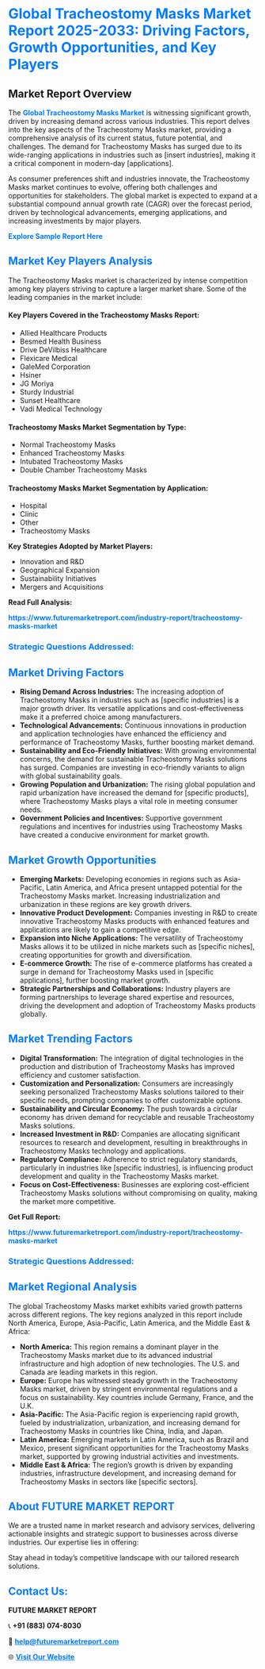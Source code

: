<h1 style="color: #007BFF;">Global Tracheostomy Masks Market Report 2025-2033: Driving Factors, Growth Opportunities, and Key Players</h1>

<section id="overview">
<h2>Market Report Overview</h2>
<p>The <a href="https://www.futuremarketreport.com/industry-report/tracheostomy-masks-market" style="color: #007BFF; text-decoration: none;"><strong>Global Tracheostomy Masks Market</strong></a> is witnessing significant growth, driven by increasing demand across various industries. This report delves into the key aspects of the Tracheostomy Masks market, providing a comprehensive analysis of its current status, future potential, and challenges. The demand for Tracheostomy Masks has surged due to its wide-ranging applications in industries such as [insert industries], making it a critical component in modern-day [applications].</p>
<p>As consumer preferences shift and industries innovate, the Tracheostomy Masks market continues to evolve, offering both challenges and opportunities for stakeholders. The global market is expected to expand at a substantial compound annual growth rate (CAGR) over the forecast period, driven by technological advancements, emerging applications, and increasing investments by major players.</p>
</section>

<section id="overview">
<p><a href="https://www.futuremarketreport.com/request-sample/reportId=127542" style="color: #007BFF; text-decoration: none;"><strong>Explore Sample Report Here</strong></a></p>
</section>

<section id="key-players">
<h2 style="color: #007BFF;">Market Key Players Analysis</h2>
<p>The Tracheostomy Masks market is characterized by intense competition among key players striving to capture a larger market share. Some of the leading companies in the market include:</p>
<h4>Key Players Covered in the Tracheostomy Masks Report:</h4>
<ul><li>Allied Healthcare Products</li><li>Besmed Health Business</li><li>Drive DeVilbiss Healthcare</li><li>Flexicare Medical</li><li>GaleMed Corporation</li><li>Hsiner</li><li>JG Moriya</li><li>Sturdy Industrial</li><li>Sunset Healthcare</li><li>Vadi Medical Technology</li></ul>
<h4>Tracheostomy Masks Market Segmentation by Type:</h4>
<ul><li>Normal Tracheostomy Masks</li><li>Enhanced Tracheostomy Masks</li><li>Intubated Tracheostomy Masks</li><li>Double Chamber Tracheostomy Masks</li></ul>

<h4>Tracheostomy Masks Market Segmentation by Application:</h4>
<ul><li>Hospital</li><li>Clinic</li><li>Other</li><li>Tracheostomy Masks</li></ul>
<p><strong>Key Strategies Adopted by Market Players:</strong></p>
<ul>
<li>Innovation and R&D</li>
<li>Geographical Expansion</li>
<li>Sustainability Initiatives</li>
<li>Mergers and Acquisitions</li>
</ul>
</section>

<section>
<p><strong>Read Full Analysis: </strong></p><a href="https://www.futuremarketreport.com/industry-report/tracheostomy-masks-market" style="color: #007BFF; text-decoration: none;"><strong>https://www.futuremarketreport.com/industry-report/tracheostomy-masks-market</strong></a>
<h3 style="color: #007BFF;">Strategic Questions Addressed:</h3>
</section>

<section id="driving-factors">
<h2 style="color: #007BFF;">Market Driving Factors</h2>
<ul>
<li><strong>Rising Demand Across Industries:</strong> The increasing adoption of Tracheostomy Masks in industries such as [specific industries] is a major growth driver. Its versatile applications and cost-effectiveness make it a preferred choice among manufacturers.</li>
<li><strong>Technological Advancements:</strong> Continuous innovations in production and application technologies have enhanced the efficiency and performance of Tracheostomy Masks, further boosting market demand.</li>
<li><strong>Sustainability and Eco-Friendly Initiatives:</strong> With growing environmental concerns, the demand for sustainable Tracheostomy Masks solutions has surged. Companies are investing in eco-friendly variants to align with global sustainability goals.</li>
<li><strong>Growing Population and Urbanization:</strong> The rising global population and rapid urbanization have increased the demand for [specific products], where Tracheostomy Masks plays a vital role in meeting consumer needs.</li>
<li><strong>Government Policies and Incentives:</strong> Supportive government regulations and incentives for industries using Tracheostomy Masks have created a conducive environment for market growth.</li>
</ul>
</section>

<section id="growth-opportunities">
<h2 style="color: #007BFF;">Market Growth Opportunities</h2>
<ul>
<li><strong>Emerging Markets:</strong> Developing economies in regions such as Asia-Pacific, Latin America, and Africa present untapped potential for the Tracheostomy Masks market. Increasing industrialization and urbanization in these regions are key growth drivers.</li>
<li><strong>Innovative Product Development:</strong> Companies investing in R&D to create innovative Tracheostomy Masks products with enhanced features and applications are likely to gain a competitive edge.</li>
<li><strong>Expansion into Niche Applications:</strong> The versatility of Tracheostomy Masks allows it to be utilized in niche markets such as [specific niches], creating opportunities for growth and diversification.</li>
<li><strong>E-commerce Growth:</strong> The rise of e-commerce platforms has created a surge in demand for Tracheostomy Masks used in [specific applications], further boosting market growth.</li>
<li><strong>Strategic Partnerships and Collaborations:</strong> Industry players are forming partnerships to leverage shared expertise and resources, driving the development and adoption of Tracheostomy Masks products globally.</li>
</ul>
</section>

<section id="trending-factors">
<h2 style="color: #007BFF;">Market Trending Factors</h2>
<ul>
<li><strong>Digital Transformation:</strong> The integration of digital technologies in the production and distribution of Tracheostomy Masks has improved efficiency and customer satisfaction.</li>
<li><strong>Customization and Personalization:</strong> Consumers are increasingly seeking personalized Tracheostomy Masks solutions tailored to their specific needs, prompting companies to offer customizable options.</li>
<li><strong>Sustainability and Circular Economy:</strong> The push towards a circular economy has driven demand for recyclable and reusable Tracheostomy Masks solutions.</li>
<li><strong>Increased Investment in R&D:</strong> Companies are allocating significant resources to research and development, resulting in breakthroughs in Tracheostomy Masks technology and applications.</li>
<li><strong>Regulatory Compliance:</strong> Adherence to strict regulatory standards, particularly in industries like [specific industries], is influencing product development and quality in the Tracheostomy Masks market.</li>
<li><strong>Focus on Cost-Effectiveness:</strong> Businesses are exploring cost-efficient Tracheostomy Masks solutions without compromising on quality, making the market more competitive.</li>
</ul>
</section>

<section>
<p><strong>Get Full Report: </strong></p><a href="https://www.futuremarketreport.com/industry-report/tracheostomy-masks-market" style="color: #007BFF; text-decoration: none;"><strong>https://www.futuremarketreport.com/industry-report/tracheostomy-masks-market</strong></a>
<h3 style="color: #007BFF;">Strategic Questions Addressed:</h3>
</section>


<section id="regional-analysis">
<h2 style="color: #007BFF;">Market Regional Analysis</h2>
<p>The global Tracheostomy Masks market exhibits varied growth patterns across different regions. The key regions analyzed in this report include North America, Europe, Asia-Pacific, Latin America, and the Middle East & Africa:</p>
<ul>
<li><strong>North America:</strong> This region remains a dominant player in the Tracheostomy Masks market due to its advanced industrial infrastructure and high adoption of new technologies. The U.S. and Canada are leading markets in this region.</li>
<li><strong>Europe:</strong> Europe has witnessed steady growth in the Tracheostomy Masks market, driven by stringent environmental regulations and a focus on sustainability. Key countries include Germany, France, and the U.K.</li>
<li><strong>Asia-Pacific:</strong> The Asia-Pacific region is experiencing rapid growth, fueled by industrialization, urbanization, and increasing demand for Tracheostomy Masks in countries like China, India, and Japan.</li>
<li><strong>Latin America:</strong> Emerging markets in Latin America, such as Brazil and Mexico, present significant opportunities for the Tracheostomy Masks market, supported by growing industrial activities and investments.</li>
<li><strong>Middle East & Africa:</strong> The region’s growth is driven by expanding industries, infrastructure development, and increasing demand for Tracheostomy Masks in sectors like [specific sectors].</li>
</ul>
</section>

<footer>
<h2 style="color: #007BFF;">About FUTURE MARKET REPORT</h2>
<p>We are a trusted name in market research and advisory services, delivering actionable insights and strategic support to businesses across diverse industries. Our expertise lies in offering:</p>

<p>Stay ahead in today’s competitive landscape with our tailored research solutions.</p>

<h2 style="color: #007BFF;">Contact Us:</h2>
<p><strong>FUTURE MARKET REPORT</strong></p>
<p>📞 <strong>+91 (883) 074-8030</strong></p>
<p>📧 <strong><a href="mailto:help@futuremarketreport.com" style="color: #007BFF;">help@futuremarketreport.com</a></strong></p>
<p>🌐 <strong><a href="https://www.futuremarketreport.com/" style="color: #007BFF;">Visit Our Website</a></strong></p>
</footer>